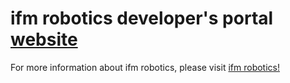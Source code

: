 # ifm robotics developer's portal [website](www.ifm3d.com)

For more information about ifm robotics, please visit [ifm robotics!](https://www.ifm.com/us/en/us/robotics/ifm-robotics)
